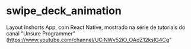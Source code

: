 # swipe_deck_animation
Layout Inshorts App, com React Native, mostrado na série de tutoriais do canal "Unsure Programmer" (https://www.youtube.com/channel/UCiNWv52iO_OAdZ12kslG4Cg"
